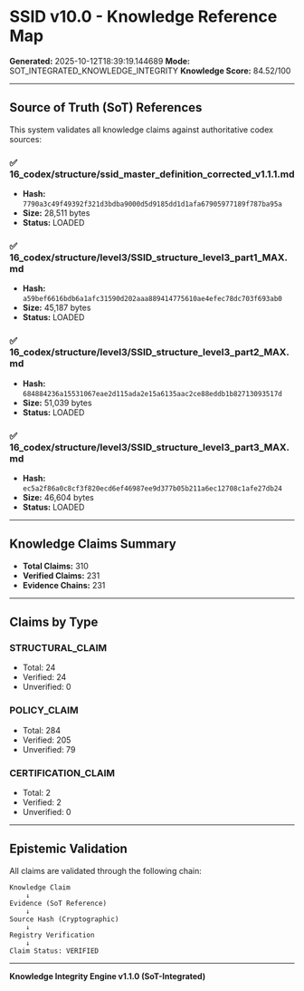 # SSID v10.0 - Knowledge Reference Map

**Generated:** 2025-10-12T18:39:19.144689
**Mode:** SOT_INTEGRATED_KNOWLEDGE_INTEGRITY
**Knowledge Score:** 84.52/100

---

## Source of Truth (SoT) References

This system validates all knowledge claims against authoritative codex sources:

### ✅ 16_codex/structure/ssid_master_definition_corrected_v1.1.1.md

- **Hash:** `7790a3c49f49392f321d3bdba9000d5d9185dd1d1afa67905977189f787ba95a`
- **Size:** 28,511 bytes
- **Status:** LOADED

### ✅ 16_codex/structure/level3/SSID_structure_level3_part1_MAX.md

- **Hash:** `a59bef6616bdb6a1afc31590d202aaa889414775610ae4efec78dc703f693ab0`
- **Size:** 45,187 bytes
- **Status:** LOADED

### ✅ 16_codex/structure/level3/SSID_structure_level3_part2_MAX.md

- **Hash:** `684884236a15531067eae2d115ada2e15a6135aac2ce88eddb1b82713093517d`
- **Size:** 51,039 bytes
- **Status:** LOADED

### ✅ 16_codex/structure/level3/SSID_structure_level3_part3_MAX.md

- **Hash:** `ec5a2f86a0c8cf3f820ecd6ef46987ee9d377b05b211a6ec12708c1afe27db24`
- **Size:** 46,604 bytes
- **Status:** LOADED

---

## Knowledge Claims Summary

- **Total Claims:** 310
- **Verified Claims:** 231
- **Evidence Chains:** 231

---

## Claims by Type

### STRUCTURAL_CLAIM

- Total: 24
- Verified: 24
- Unverified: 0

### POLICY_CLAIM

- Total: 284
- Verified: 205
- Unverified: 79

### CERTIFICATION_CLAIM

- Total: 2
- Verified: 2
- Unverified: 0

---

## Epistemic Validation

All claims are validated through the following chain:

```
Knowledge Claim
    ↓
Evidence (SoT Reference)
    ↓
Source Hash (Cryptographic)
    ↓
Registry Verification
    ↓
Claim Status: VERIFIED
```

---

**Knowledge Integrity Engine v1.1.0 (SoT-Integrated)**
